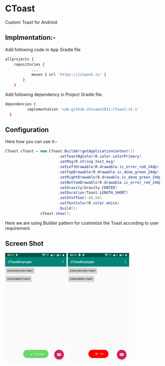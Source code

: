 # CToast
Custom Toast for Android

## Implmentation:-
Add following code in App Gradle file
```bash
allprojects {
	repositories {
			...
			maven { url 'https://jitpack.io' }
		}
	}
  ```
Add following dependency in Project Gradle file.
  ```bash
  dependencies {
	        implementation 'com.github.shivams1011:CToast:v1.1'
	}
  ```
## Configuration
Here how you can use it:-
```java
CToast cToast = new CToast.Builder(getApplicationContext())
						.setToastBgColor(R.color.colorPrimary)
						.setMsg(R.string.test_msg)
						.setLeftDrawable(R.drawable.ic_error_red_24dp)
						.setTopDrawable(R.drawable.ic_done_green_24dp)
						.setRightDrawable(R.drawable.ic_done_green_24dp)
						.setBottomDrawable(R.drawable.ic_error_red_24dp)
						.setGravity(Gravity.CENTER)
						.setDuration(Toast.LENGTH_SHORT)
						.setXYoffSet(-80,50)
						.setTextColor(R.color.white)
						.build();
				cToast.show();
```
Here we are using Builder pattern for customize the Toast according to user requirement.

## Screen Shot

<img src="https://github.com/shivams1011/CToast/blob/master/images/success.jpeg" alt="success" width="200"/>

<img src="https://github.com/shivams1011/CToast/blob/master/images/erro.jpeg" alt="error" width="200"/>

